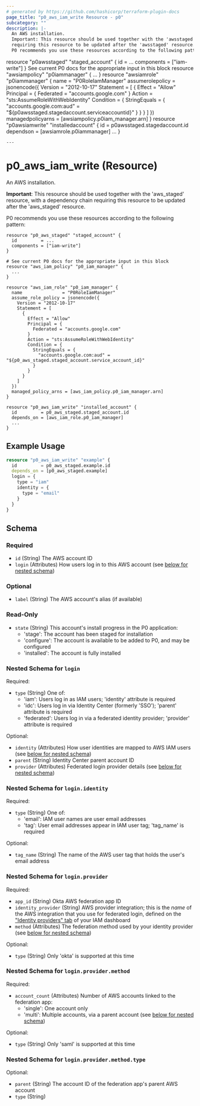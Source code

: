 ```yaml
---
# generated by https://github.com/hashicorp/terraform-plugin-docs
page_title: "p0_aws_iam_write Resource - p0"
subcategory: ""
description: |-
  An AWS installation.
  Important: This resource should be used together with the 'awsstaged' resource, with a dependency chain
  requiring this resource to be updated after the 'awsstaged' resource.
  P0 recommends you use these resources according to the following pattern:
  ```
  resource "p0awsstaged" "staged_account" {
    id         = ...
    components = ["iam-write"]
  }
  See current P0 docs for the appropriate input in this block
  resource "awsiampolicy" "p0iammanager" {
    ...
  }
  resource "awsiamrole" "p0iammanager" {
    name               = "P0RoleIamManager"
    assumerolepolicy = jsonencode({
      Version = "2012-10-17"
      Statement = [
        {
          Effect = "Allow"
          Principal = {
            Federated = "accounts.google.com"
          }
          Action = "sts:AssumeRoleWithWebIdentity"
          Condition = {
            StringEquals = {
              "accounts.google.com:aud" = "${p0awsstaged.stagedaccount.serviceaccountid}"
            }
          }
        }
      ]
    })
    managedpolicyarns = [awsiampolicy.p0iam_manager.arn]
  }
  resource "p0awsiamwrite" "installedaccount" {
    id         = p0awsstaged.stagedaccount.id
    dependson = [awsiamrole.p0iammanager]
    ...
  }
  ```
---
```


# p0_aws_iam_write (Resource)

An AWS installation.

**Important**: This resource should be used together with the 'aws_staged' resource, with a dependency chain
requiring this resource to be updated after the 'aws_staged' resource.

P0 recommends you use these resources according to the following pattern:

```
resource "p0_aws_staged" "staged_account" {
  id         = ...
  components = ["iam-write"]
}

# See current P0 docs for the appropriate input in this block
resource "aws_iam_policy" "p0_iam_manager" {
  ...
}

resource "aws_iam_role" "p0_iam_manager" {
  name               = "P0RoleIamManager"
  assume_role_policy = jsonencode({
    Version = "2012-10-17"
    Statement = [
      {
        Effect = "Allow"
        Principal = {
          Federated = "accounts.google.com"
        }
        Action = "sts:AssumeRoleWithWebIdentity"
        Condition = {
          StringEquals = {
            "accounts.google.com:aud" = "${p0_aws_staged.staged_account.service_account_id}"
          }
        }
      }
    ]
  })
  managed_policy_arns = [aws_iam_policy.p0_iam_manager.arn]
}

resource "p0_aws_iam_write" "installed_account" {
  id         = p0_aws_staged.staged_account.id
  depends_on = [aws_iam_role.p0_iam_manager]
  ...
}
```

## Example Usage

```terraform
resource "p0_aws_iam_write" "example" {
  id         = p0_aws_staged.example.id
  depends_on = [p0_aws_staged.example]
  login = {
    type = "iam"
    identity = {
      type = "email"
    }
  }
}
```

<!-- schema generated by tfplugindocs -->
## Schema

### Required

- `id` (String) The AWS account ID
- `login` (Attributes) How users log in to this AWS account (see [below for nested schema](#nestedatt--login))

### Optional

- `label` (String) The AWS account's alias (if available)

### Read-Only

- `state` (String) This account's install progress in the P0 application:
	- 'stage': The account has been staged for installation
	- 'configure': The account is available to be added to P0, and may be configured
	- 'installed': The account is fully installed

<a id="nestedatt--login"></a>
### Nested Schema for `login`

Required:

- `type` (String) One of:
    - 'iam': Users log in as IAM users; 'identity' attribute is required
    - 'idc': Users log in via Identity Center (formerly 'SSO'); 'parent' attribute is required
    - 'federated': Users log in via a federated identity provider; 'provider' attribute is required

Optional:

- `identity` (Attributes) How user identities are mapped to AWS IAM users (see [below for nested schema](#nestedatt--login--identity))
- `parent` (String) Identity Center parent account ID
- `provider` (Attributes) Federated login provider details (see [below for nested schema](#nestedatt--login--provider))

<a id="nestedatt--login--identity"></a>
### Nested Schema for `login.identity`

Required:

- `type` (String) One of:
    - 'email': IAM user names are user email addresses
    - 'tag': User email addresses appear in IAM user tag; 'tag_name' is required

Optional:

- `tag_name` (String) The name of the AWS user tag that holds the user's email address


<a id="nestedatt--login--provider"></a>
### Nested Schema for `login.provider`

Required:

- `app_id` (String) Okta AWS federation app ID
- `identity_provider` (String) AWS provider integration; this is the _name_ of the AWS integration that you use for federated login,
defined on the ["Identity providers" tab](https://console.aws.amazon.com/iam/home#/identity_providers) of your IAM dashboard
- `method` (Attributes) The federation method used by your identity provider (see [below for nested schema](#nestedatt--login--provider--method))

Optional:

- `type` (String) Only 'okta' is supported at this time

<a id="nestedatt--login--provider--method"></a>
### Nested Schema for `login.provider.method`

Required:

- `account_count` (Attributes) Number of AWS accounts linked to the federation app:
    - 'single': One account only
    - 'multi': Multiple accounts, via a parent account (see [below for nested schema](#nestedatt--login--provider--method--account_count))

Optional:

- `type` (String) Only 'saml' is supported at this time

<a id="nestedatt--login--provider--method--account_count"></a>
### Nested Schema for `login.provider.method.type`

Optional:

- `parent` (String) The account ID of the federation app's parent AWS account
- `type` (String)

